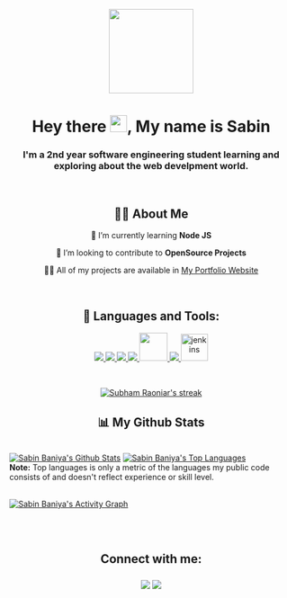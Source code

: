 <p align="center"><img width="150" height="auto" src="https://i.imgur.com/PdXjMS9.png" height="175px"/></p>

<h1 align="center">Hey there <img src="https://raw.githubusercontent.com/MartinHeinz/MartinHeinz/master/wave.gif" width="30px">, My name is Sabin</h1>
<h3 align="center">I'm a 2nd year software engineering student learning and exploring about the web develpment world.</h3>

<br/>

<h2 align="center"><strong> 🙋‍♂️ About Me</strong></h2>
<div align="center">

<p> 🌱 I’m currently learning <strong>Node JS</strong></p>

<p> 👯 I’m looking to contribute to <strong>OpenSource Projects</strong></p>

<p> 👨‍💻 All of my projects are available in <a href="https://portfolio.sabinbaniya.com.np">My Portfolio Website</a> </p>

</div>
  
<br/>

<h2 align="center"><strong> 🚀 Languages and Tools:</strong></h2>

<p align="center"> 
    <a href="https://www.w3.org/html/" target="_blank"> <img src="https://img.icons8.com/color/48/000000/html-5.png"/> </a> 
    <a href="https://www.w3schools.com/css/" target="_blank"> <img src="https://img.icons8.com/color/48/000000/css3.png"/> </a> 
    <a href="https://developer.mozilla.org/en-US/docs/Web/JavaScript" target="_blank"> <img src="https://img.icons8.com/color/48/000000/javascript.png"/> </a> 
<!--       <a href="https://www.typescriptlang.org/" target="_blank"> <img src="https://raw.githubusercontent.com/devicons/devicon/master/icons/typescript/typescript-original.svg" style="width:40px"/> </a>  -->
    <a href="https://reactjs.org/" target="_blank"> <img src="https://img.icons8.com/color/48/000000/react-native.png"/> </a>
    <a href="https://tailwindcss.com/" target="_blank"> <img src="https://www.vectorlogo.zone/logos/tailwindcss/tailwindcss-icon.svg"/ style="width:50px">  </a>
    <!-- <a style="padding-right:8px;" href="https://nodejs.org" target="_blank"> <img src="https://img.icons8.com/color/48/000000/nodejs.png"/> </a>  -->
    <!-- <a href="https://www.mongodb.com/" target="_blank"> <img src="https://raw.githubusercontent.com/devicons/devicon/master/icons/mongodb/mongodb-original-wordmark.svg" alt="mongodb" width="48" height="48"/> </a>  -->
    <a href="https://git-scm.com/" target="_blank"> <img src="https://img.icons8.com/color/48/000000/git.png"/> </a> 
    <a href="https://react-query.tanstack.com/" target="_blank"> <img src="https://react-query.tanstack.com/_next/static/images/emblem-light-628080660fddb35787ff6c77e97ca43e.svg" alt="jenkins" width="48" height="48"/> </a> 
    <!-- <a href="https://expressjs.com" target="_blank"> <img src="https://raw.githubusercontent.com/devicons/devicon/master/icons/express/express-original-wordmark.svg" alt="express" width="40" height="40"/> </a> -->
</p>

<!-- [![React Badge](https://img.shields.io/badge/-React-61DBFB?style=for-the-badge&labelColor=black&logo=react&logoColor=61DBFB)](#)  [![Javascript Badge](https://img.shields.io/badge/-Javascript-F0DB4F?style=for-the-badge&labelColor=black&logo=javascript&logoColor=F0DB4F)](#) [![Typescript Badge](https://img.shields.io/badge/-Typescript-007acc?style=for-the-badge&labelColor=black&logo=typescript&logoColor=007acc)](#) [![Nodejs Badge](https://img.shields.io/badge/-Nodejs-3C873A?style=for-the-badge&labelColor=black&logo=node.js&logoColor=3C873A)](#) [![GraphQL Badge](https://img.shields.io/badge/-GraphQl-e535ab?style=for-the-badge&labelColor=black&logo=node.js&logoColor=e535ab)](#) -->
<br/>

<p align="center">
    <a href="https://github.com/SubhamRaoniar28/github-readme-streak-stats">
        <img title="🔥 Get streak stats for your profile at git.io/streak-stats" alt="Subham Raoniar's streak" src="https://github-readme-streak-stats.herokuapp.com/?user=sabinbaniya&theme=black-ice&hide_border=true&stroke=0000&background=060A0CD0"/>
    </a>
</p>

<h2 align="center"><strong> 📊 My Github Stats</strong></h2>

  <br/>
    <a href="https://github.com/SubhamRaoniar28/github-readme-stats"><img alt="Sabin Baniya's Github Stats" src="https://github-readme-stats.vercel.app/api?username=sabinbaniya&show_icons=true&count_private=true&theme=react&hide_border=true&bg_color=0D1117" /></a>
  <a href="https://github.com/SubhamRaoniar28/github-readme-stats"><img alt="Sabin Baniya's Top Languages" src="https://github-readme-stats.vercel.app/api/top-langs/?username=sabinbaniya&langs_count=8&count_private=true&layout=compact&theme=react&hide_border=true&bg_color=0D1117" /></a>
  <br/>
  <b>Note:</b> Top languages is only a metric of the languages my public code consists of and doesn't reflect experience or skill level.


<br/>
<br/>

<a href="https://github.com/SubhamRaoniar28/github-readme-activity-graph"><img alt="Sabin Baniya's Activity Graph" src="https://activity-graph.herokuapp.com/graph?username=sabinbaniya&bg_color=0D1117&color=5BCDEC&line=5BCDEC&point=FFFFFF&hide_border=true" /></a>

<br/>
<br/>

<h2 align="center"> Connect with me:
<p align="center">

<a href = "https://www.linkedin.com/in/sabin-baniya-567403215/" target="_blank"><img src="https://img.icons8.com/fluent/48/000000/linkedin.png"/></a>
<a href = "https://twitter.com/sabinbaniya_" target="_blank"><img src="https://img.icons8.com/fluent/48/000000/twitter.png"/></a></a>

</p></h2>

<!-- ## ❤ Views and Followers -->
<!-- <a href="https://github.com/Meghna-DAS/github-profile-views-counter">
    <img src="https://komarev.com/ghpvc/?username=sabin-baniya"> -->
<!-- </a>
<a href="https://github.com/SubhamRaoniar28?tab=followers"><img src="https://img.shields.io/github/followers/sabin-baniya?label=Followers&style=social" alt="GitHub Badge"></a> -->

